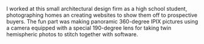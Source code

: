 <!--
title: Archetypal 3D
location: Albuquerque, NM
position: Web Designer
publish_date: 1997-08-01
end: 1999-02-01
noIndex: true
-->

I worked at this small architectural design firm as a high school student, photographing homes an creating websites to show them off to prospective buyers. The fun part was making panoramic 360-degree IPIX pictures using a camera equipped with a special 190-degree lens for taking twin hemispheric photos to stitch together with software.
